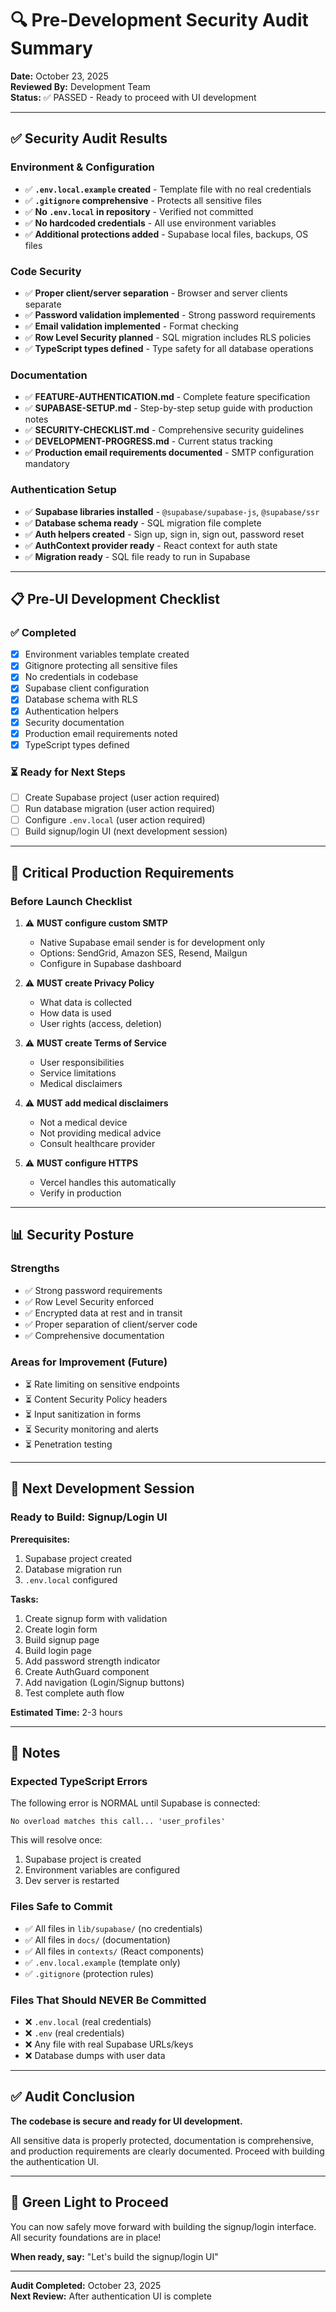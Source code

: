 # 🔍 Pre-Development Security Audit Summary

**Date:** October 23, 2025  
**Reviewed By:** Development Team  
**Status:** ✅ PASSED - Ready to proceed with UI development

---

## ✅ Security Audit Results

### Environment & Configuration
- ✅ **`.env.local.example` created** - Template file with no real credentials
- ✅ **`.gitignore` comprehensive** - Protects all sensitive files
- ✅ **No `.env.local` in repository** - Verified not committed
- ✅ **No hardcoded credentials** - All use environment variables
- ✅ **Additional protections added** - Supabase local files, backups, OS files

### Code Security
- ✅ **Proper client/server separation** - Browser and server clients separate
- ✅ **Password validation implemented** - Strong password requirements
- ✅ **Email validation implemented** - Format checking
- ✅ **Row Level Security planned** - SQL migration includes RLS policies
- ✅ **TypeScript types defined** - Type safety for all database operations

### Documentation
- ✅ **FEATURE-AUTHENTICATION.md** - Complete feature specification
- ✅ **SUPABASE-SETUP.md** - Step-by-step setup guide with production notes
- ✅ **SECURITY-CHECKLIST.md** - Comprehensive security guidelines
- ✅ **DEVELOPMENT-PROGRESS.md** - Current status tracking
- ✅ **Production email requirements documented** - SMTP configuration mandatory

### Authentication Setup
- ✅ **Supabase libraries installed** - `@supabase/supabase-js`, `@supabase/ssr`
- ✅ **Database schema ready** - SQL migration file complete
- ✅ **Auth helpers created** - Sign up, sign in, sign out, password reset
- ✅ **AuthContext provider ready** - React context for auth state
- ✅ **Migration ready** - SQL file ready to run in Supabase

---

## 📋 Pre-UI Development Checklist

### ✅ Completed
- [x] Environment variables template created
- [x] Gitignore protecting all sensitive files
- [x] No credentials in codebase
- [x] Supabase client configuration
- [x] Database schema with RLS
- [x] Authentication helpers
- [x] Security documentation
- [x] Production email requirements noted
- [x] TypeScript types defined

### ⏳ Ready for Next Steps
- [ ] Create Supabase project (user action required)
- [ ] Run database migration (user action required)
- [ ] Configure `.env.local` (user action required)
- [ ] Build signup/login UI (next development session)

---

## 🚨 Critical Production Requirements

### Before Launch Checklist
1. ⚠️ **MUST configure custom SMTP**
   - Native Supabase email sender is for development only
   - Options: SendGrid, Amazon SES, Resend, Mailgun
   - Configure in Supabase dashboard

2. ⚠️ **MUST create Privacy Policy**
   - What data is collected
   - How data is used
   - User rights (access, deletion)

3. ⚠️ **MUST create Terms of Service**
   - User responsibilities
   - Service limitations
   - Medical disclaimers

4. ⚠️ **MUST add medical disclaimers**
   - Not a medical device
   - Not providing medical advice
   - Consult healthcare provider

5. ⚠️ **MUST configure HTTPS**
   - Vercel handles this automatically
   - Verify in production

---

## 📊 Security Posture

### Strengths
- ✅ Strong password requirements
- ✅ Row Level Security enforced
- ✅ Encrypted data at rest and in transit
- ✅ Proper separation of client/server code
- ✅ Comprehensive documentation

### Areas for Improvement (Future)
- ⏳ Rate limiting on sensitive endpoints
- ⏳ Content Security Policy headers
- ⏳ Input sanitization in forms
- ⏳ Security monitoring and alerts
- ⏳ Penetration testing

---

## 🎯 Next Development Session

### Ready to Build: Signup/Login UI

**Prerequisites:**
1. Supabase project created
2. Database migration run
3. `.env.local` configured

**Tasks:**
1. Create signup form with validation
2. Create login form
3. Build signup page
4. Build login page
5. Add password strength indicator
6. Create AuthGuard component
7. Add navigation (Login/Signup buttons)
8. Test complete auth flow

**Estimated Time:** 2-3 hours

---

## 📝 Notes

### Expected TypeScript Errors
The following error is NORMAL until Supabase is connected:
```
No overload matches this call... 'user_profiles'
```
This will resolve once:
1. Supabase project is created
2. Environment variables are configured
3. Dev server is restarted

### Files Safe to Commit
- ✅ All files in `lib/supabase/` (no credentials)
- ✅ All files in `docs/` (documentation)
- ✅ All files in `contexts/` (React components)
- ✅ `.env.local.example` (template only)
- ✅ `.gitignore` (protection rules)

### Files That Should NEVER Be Committed
- ❌ `.env.local` (real credentials)
- ❌ `.env` (real credentials)
- ❌ Any file with real Supabase URLs/keys
- ❌ Database dumps with user data

---

## ✅ Audit Conclusion

**The codebase is secure and ready for UI development.**

All sensitive data is properly protected, documentation is comprehensive, and production requirements are clearly documented. Proceed with building the authentication UI.

---

## 🚀 Green Light to Proceed

You can now safely move forward with building the signup/login interface. All security foundations are in place!

**When ready, say:** "Let's build the signup/login UI"

---

**Audit Completed:** October 23, 2025  
**Next Review:** After authentication UI is complete
